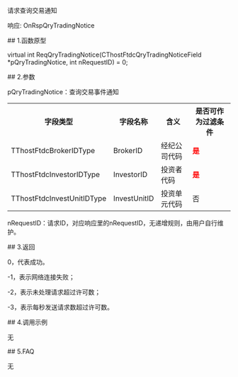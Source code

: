 <p>请求查询交易通知</p>
<p>响应: OnRspQryTradingNotice</p>
<span class="anchor" id="c755e178-3ead-4329-85a2-65788e64e91e"></span>
## 1.函数原型
<p>virtual int ReqQryTradingNotice(CThostFtdcQryTradingNoticeField *pQryTradingNotice, int nRequestID) = 0;</p>
<span class="anchor" id="9f341623-82f6-4b2f-883b-6563d115611c"></span>
## 2.参数
<p>pQryTradingNotice：查询交易事件通知</p>
<table><tr><th style="TEXT-ALIGN: center;">字段类型</th><th style="TEXT-ALIGN: center;">字段名称</th><th style="TEXT-ALIGN: center;">含义</th><th style="TEXT-ALIGN: center;">是否可作为过滤条件</th></tr><tr><td style="TEXT-ALIGN: left;">TThostFtdcBrokerIDType</td>
<td style="TEXT-ALIGN: left;">BrokerID</td>
<td style="TEXT-ALIGN: left;">经纪公司代码</td>
<td style="TEXT-ALIGN: left;"><strong><font color="#FF0000">是</font></strong></td>
</tr>
<tr><td style="TEXT-ALIGN: left;">TThostFtdcInvestorIDType</td>
<td style="TEXT-ALIGN: left;">InvestorID</td>
<td style="TEXT-ALIGN: left;">投资者代码</td>
<td style="TEXT-ALIGN: left;"><strong><font color="#FF0000">是</font></strong></td>
</tr>
<tr><td style="TEXT-ALIGN: left;">TThostFtdcInvestUnitIDType</td>
<td style="TEXT-ALIGN: left;">InvestUnitID</td>
<td style="TEXT-ALIGN: left;">投资单元代码</td>
<td style="TEXT-ALIGN: left;">否</td>
</tr>
</table>
<p>nRequestID：请求ID，对应响应里的nRequestID，无递增规则，由用户自行维护。</p>
<span class="anchor" id="cb397c95-fe0a-4869-a678-8a440175c03b"></span>
## 3.返回
<p>0，代表成功。</p>
<p>-1，表示网络连接失败；</p>
<p>-2，表示未处理请求超过许可数；</p>
<p>-3，表示每秒发送请求数超过许可数。</p>
<span class="anchor" id="2a34a0dc-326e-4978-9c1b-e439d00d4831"></span>
## 4.调用示例
<p>无</p>
<span class="anchor" id="d6c3ebeb-df2b-4133-a92e-70c9461de97a"></span>
## 5.FAQ
<p>无</p>
